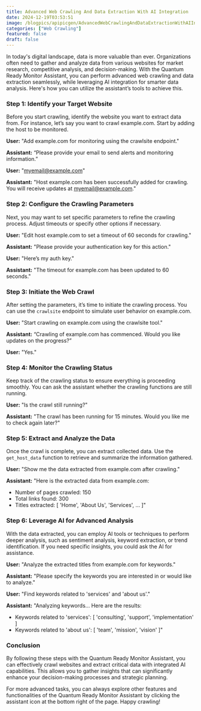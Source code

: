 ```yaml
---
title: Advanced Web Crawling And Data Extraction With AI Integration
date: 2024-12-19T03:53:51
image: /blogpics/apipicgen/AdvancedWebCrawlingAndDataExtractionWithAIIntegration-8RGXVX9NM8.jpg
categories: ["Web Crawling"]
featured: false
draft: false
---
```

In today's digital landscape, data is more valuable than ever. Organizations often need to gather and analyze data from various websites for market research, competitive analysis, and decision-making. With the Quantum Ready Monitor Assistant, you can perform advanced web crawling and data extraction seamlessly, while leveraging AI integration for smarter data analysis. Here's how you can utilize the assistant’s tools to achieve this.

### Step 1: Identify your Target Website

Before you start crawling, identify the website you want to extract data from. For instance, let’s say you want to crawl example.com. Start by adding the host to be monitored.

**User:** "Add example.com for monitoring using the crawlsite endpoint."

**Assistant:** “Please provide your email to send alerts and monitoring information.”

**User:** "myemail@example.com"

**Assistant:** "Host example.com has been successfully added for crawling. You will receive updates at myemail@example.com."

### Step 2: Configure the Crawling Parameters 

Next, you may want to set specific parameters to refine the crawling process. Adjust timeouts or specify other options if necessary.

**User:** "Edit host example.com to set a timeout of 60 seconds for crawling."

**Assistant:** "Please provide your authentication key for this action."

**User:** "Here’s my auth key."

**Assistant:** "The timeout for example.com has been updated to 60 seconds."

### Step 3: Initiate the Web Crawl

After setting the parameters, it’s time to initiate the crawling process. You can use the `crawlsite` endpoint to simulate user behavior on example.com.

**User:** "Start crawling on example.com using the crawlsite tool."

**Assistant:** “Crawling of example.com has commenced. Would you like updates on the progress?”

**User:** "Yes."

### Step 4: Monitor the Crawling Status

Keep track of the crawling status to ensure everything is proceeding smoothly. You can ask the assistant whether the crawling functions are still running.

**User:** "Is the crawl still running?"

**Assistant:** "The crawl has been running for 15 minutes. Would you like me to check again later?"

### Step 5: Extract and Analyze the Data

Once the crawl is complete, you can extract collected data. Use the `get_host_data` function to retrieve and summarize the information gathered.

**User:** "Show me the data extracted from example.com after crawling."

**Assistant:** "Here is the extracted data from example.com: 
- Number of pages crawled: 150 
- Total links found: 300 
- Titles extracted: [ 'Home', 'About Us', 'Services', ... ]"

### Step 6: Leverage AI for Advanced Analysis

With the data extracted, you can employ AI tools or techniques to perform deeper analysis, such as sentiment analysis, keyword extraction, or trend identification. If you need specific insights, you could ask the AI for assistance.

**User:** "Analyze the extracted titles from example.com for keywords."

**Assistant:** "Please specify the keywords you are interested in or would like to analyze."

**User:** "Find keywords related to 'services' and 'about us'."

**Assistant:** "Analyzing keywords… Here are the results: 
- Keywords related to 'services': [ 'consulting', 'support', 'implementation' ]
- Keywords related to 'about us': [ 'team', 'mission', 'vision' ]"

### Conclusion

By following these steps with the Quantum Ready Monitor Assistant, you can effectively crawl websites and extract critical data with integrated AI capabilities. This allows you to gather insights that can significantly enhance your decision-making processes and strategic planning.

For more advanced tasks, you can always explore other features and functionalities of the Quantum Ready Monitor Assistant by clicking the assistant icon at the bottom right of the page. Happy crawling!